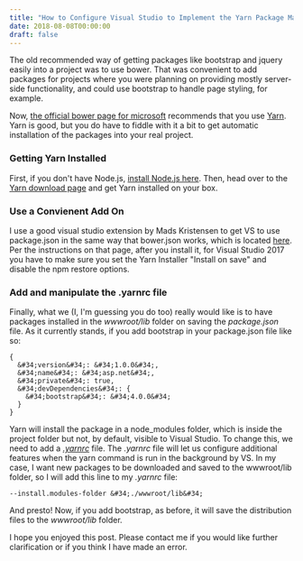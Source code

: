 ```yaml
---
title: "How to Configure Visual Studio to Implement the Yarn Package Manager"
date: 2018-08-08T00:00:00
draft: false
---
```


The old recommended way of getting packages like bootstrap and jquery easily into
a project was to use bower. That was convenient to add packages for projects where you were planning on providing
mostly server-side functionality, and could use bootstrap to handle page styling, for example.

Now, [the official bower page for microsoft](https://docs.microsoft.com/en-us/aspnet/core/client-side/bower)
recommends that you use [Yarn](https://yarnpkg.com/en/). Yarn is good, but you do have to fiddle with it a bit
to get automatic installation of the packages into your real project.

### Getting Yarn Installed

First, if you don&#39;t have Node.js, [install Node.js here](https://nodejs.org/en/).
Then, head over to the [Yarn download page](https://yarnpkg.com/en/docs/install) and get Yarn installed on your box.

### Use a Convienent Add On

I use a good visual studio extension by Mads Kristensen to get VS to use package.json in the same way that bower.json works, which is located [here](https://marketplace.visualstudio.com/items?itemName=MadsKristensen.YarnInstaller). Per the instructions on that page, after you install it, for Visual Studio 2017 you have to make sure you set the Yarn Installer &#34;Install on save&#34; and disable the npm restore options.

### Add and manipulate the .yarnrc file

Finally, what we (I, I&#39;m guessing you do too) really would like is to have packages installed in the _wwwroot/lib_ folder on saving the _package.json_ file. As it currently stands, if you add bootstrap in your package.json file like so:

```
{
  &#34;version&#34;: &#34;1.0.0&#34;,
  &#34;name&#34;: &#34;asp.net&#34;,
  &#34;private&#34;: true,
  &#34;devDependencies&#34;: {
    &#34;bootstrap&#34;: &#34;4.0.0&#34;
  }
}
```

Yarn will install the package in a node\_modules folder, which is inside the project folder but not, by default, visible to Visual Studio. To change this, we need to add a _[.yarnrc](https://yarnpkg.com/en/docs/yarnrc)_ file. The _.yarnrc_ file will let us configure additional features when the yarn command is run in the background by VS. In my case, I want new packages to be downloaded and saved to the wwwroot/lib folder, so I will add this line to my _.yarnrc_ file:

```
--install.modules-folder &#34;./wwwroot/lib&#34;

```

And presto! Now, if you add bootstrap, as before, it will save the distribution files to the _wwwroot/lib_ folder.

I hope you enjoyed this post. Please contact me if you would like further clarification or if you think I have made an error.

